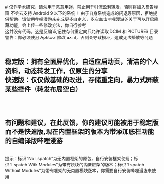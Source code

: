 <br># 仅作学术研究，请勿用于恶意用途，禁止用于引流盈利转发，否则将加入警告弹窗
不会去支持 Android 9 以下的系统！
由于自身系统造成的闪退等原因，拒绝提供帮助。请使用哔哩漫游来完成更多自定义，多次点击哔哩漫游的关于可以开启隐藏功能。会上传一些修改方法，你自行参考
<br>这并没有代码，这是反编译,记住存储重定向只允许读取 DCIM 和 PICTURES 目录
<br>警告：你必须使用 Apktool 修改 axml，否则会导致损坏，造成无法播放等问题
## <br>稳定版：拥有全面屏优化，自适应启动页，清洁的个人资料，动态转发工作，仅原生的分享<br>快速版：仅仅做基础的改进，存储重定向，暴力式屏蔽某些控件（转发布局空白）
## <br><br>有问题和建议，在此反馈，你的建议可能被用于稳定版而不是快速版,现在内置框架的版本为带添加底栏功能的自编译版哔哩漫游
<br>提示：标识“No Lspatch”为无内置框架的原包，自行安装框架使用；标识“Lspatch With Modules”为带有模块的内置框架的版本；标识“Lspatch Without Modules”为带有框架的无内置模块版本，你需要自行安装哔哩漫游来使用
